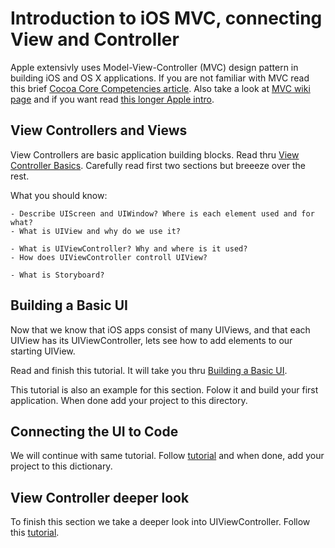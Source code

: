 # Introduction to iOS MVC, connecting View and Controller

Apple extensivly uses Model-View-Controller (MVC) design pattern in building iOS and OS X applications. If you are not familiar with MVC read this brief [Cocoa Core Competencies article](https://developer.apple.com/library/ios/documentation/General/Conceptual/DevPedia-CocoaCore/MVC.html). Also take a look at [MVC wiki page](https://en.wikipedia.org/wiki/Model%E2%80%93view%E2%80%93controller) and if you want read [this longer Apple intro](https://developer.apple.com/library/ios/documentation/General/Conceptual/CocoaEncyclopedia/Model-View-Controller/Model-View-Controller.html).


## View Controllers and Views

View Controllers are basic application building blocks. Read thru [View Controller Basics](https://developer.apple.com/library/ios/featuredarticles/ViewControllerPGforiPhoneOS/AboutViewControllers/AboutViewControllers.html#//apple_ref/doc/uid/TP40007457-CH112-SW10). Carefully read first two sections but breeeze over the rest.

What you should know:

	- Describe UIScreen and UIWindow? Where is each element used and for what? 
	- What is UIView and why do we use it?

	- What is UIViewController? Why and where is it used?
	- How does UIViewController controll UIView?

	- What is Storyboard?

## Building a Basic UI

Now that we know that iOS apps consist of many UIViews, and that each UIView has its UIViewController, lets see how to add elements to our starting UIView.

Read and finish this tutorial. It will take you thru [Building a Basic UI](https://developer.apple.com/library/prerelease/ios/referencelibrary/GettingStarted/DevelopiOSAppsSwift/Lesson2.html#//apple_ref/doc/uid/TP40015214-CH5-SW1).

This tutorial is also an example for this section. Folow it and build your first application. When done add your project to this directory.


## Connecting the UI to Code

We will continue with same tutorial. Follow [tutorial](https://developer.apple.com/library/prerelease/ios/referencelibrary/GettingStarted/DevelopiOSAppsSwift/Lesson3.html#//apple_ref/doc/uid/TP40015214-CH22-SW1) and when done, add your project to this dictionary.


## View Controller deeper look

To finish this section we take a deeper look into UIViewController. Follow this [tutorial](https://developer.apple.com/library/prerelease/ios/referencelibrary/GettingStarted/DevelopiOSAppsSwift/Lesson4.html#//apple_ref/doc/uid/TP40015214-CH6-SW1).




